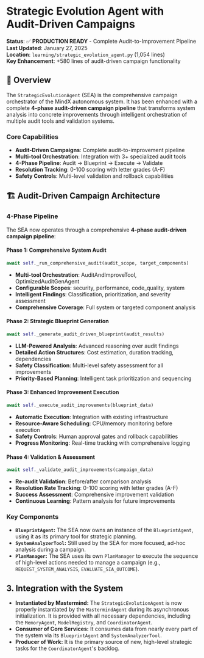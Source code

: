 # Strategic Evolution Agent with Audit-Driven Campaigns

**Status**: ✅ **PRODUCTION READY** - Complete Audit-to-Improvement Pipeline  
**Last Updated**: January 27, 2025  
**Location**: `learning/strategic_evolution_agent.py` (1,054 lines)  
**Key Enhancement**: +580 lines of audit-driven campaign functionality  

## 🚀 Overview

The `StrategicEvolutionAgent` (SEA) is the comprehensive campaign orchestrator of the MindX autonomous system. It has been enhanced with a complete **4-phase audit-driven campaign pipeline** that transforms system analysis into concrete improvements through intelligent orchestration of multiple audit tools and validation systems.

### Core Capabilities
- **Audit-Driven Campaigns**: Complete audit-to-improvement pipeline
- **Multi-tool Orchestration**: Integration with 3+ specialized audit tools
- **4-Phase Pipeline**: Audit → Blueprint → Execute → Validate
- **Resolution Tracking**: 0-100 scoring with letter grades (A-F)
- **Safety Controls**: Multi-level validation and rollback capabilities

## 🏗️ Audit-Driven Campaign Architecture

### 4-Phase Pipeline

The SEA now operates through a comprehensive **4-phase audit-driven campaign pipeline**:

#### **Phase 1: Comprehensive System Audit**
```python
await self._run_comprehensive_audit(audit_scope, target_components)
```
- **Multi-tool Orchestration**: AuditAndImproveTool, OptimizedAuditGenAgent
- **Configurable Scopes**: security, performance, code_quality, system
- **Intelligent Findings**: Classification, prioritization, and severity assessment
- **Comprehensive Coverage**: Full system or targeted component analysis

#### **Phase 2: Strategic Blueprint Generation**
```python
await self._generate_audit_driven_blueprint(audit_results)
```
- **LLM-Powered Analysis**: Advanced reasoning over audit findings
- **Detailed Action Structures**: Cost estimation, duration tracking, dependencies
- **Safety Classification**: Multi-level safety assessment for all improvements
- **Priority-Based Planning**: Intelligent task prioritization and sequencing

#### **Phase 3: Enhanced Improvement Execution**
```python
await self._execute_audit_improvements(blueprint_data)
```
- **Automatic Execution**: Integration with existing infrastructure
- **Resource-Aware Scheduling**: CPU/memory monitoring before execution
- **Safety Controls**: Human approval gates and rollback capabilities
- **Progress Monitoring**: Real-time tracking with comprehensive logging

#### **Phase 4: Validation & Assessment**
```python
await self._validate_audit_improvements(campaign_data)
```
- **Re-audit Validation**: Before/after comparison analysis
- **Resolution Rate Tracking**: 0-100 scoring with letter grades (A-F)
- **Success Assessment**: Comprehensive improvement validation
- **Continuous Learning**: Pattern analysis for future improvements

### Key Components

-   **`BlueprintAgent`:** The SEA now owns an instance of the `BlueprintAgent`, using it as its primary tool for strategic planning.
-   **`SystemAnalyzerTool`:** Still used by the SEA for more focused, ad-hoc analysis during a campaign.
-   **`PlanManager`:** The SEA uses its own `PlanManager` to execute the sequence of high-level actions needed to manage a campaign (e.g., `REQUEST_SYSTEM_ANALYSIS`, `EVALUATE_SIA_OUTCOME`).

## 3. Integration with the System

-   **Instantiated by Mastermind:** The `StrategicEvolutionAgent` is now properly instantiated by the `MastermindAgent` during its asynchronous initialization. It is provided with all necessary dependencies, including the `MemoryAgent`, `ModelRegistry`, and `CoordinatorAgent`.
-   **Consumer of Core Services:** It consumes data from nearly every part of the system via its `BlueprintAgent` and `SystemAnalyzerTool`.
-   **Producer of Work:** It is the primary source of new, high-level strategic tasks for the `CoordinatorAgent`'s backlog.
